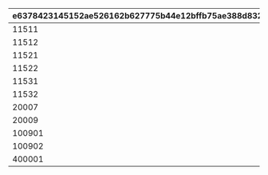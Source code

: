 |e6378423145152ae526162b627775b44e12bffb75ae388d8320fe81e1835d484|1f12c6b0136dd80718ea1f251478b328bbb3843e5877516c4e72a1c00a048b4c|
| --- | --- |
|11511|100|
|11512|100|
|11521|100|
|11522|107|
|11531|112|
|11532|100|
|20007|108|
|20009|209|
|100901|108|
|100902|100|
|400001|2001|